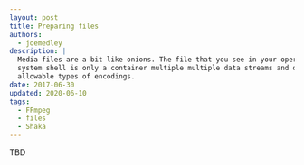 ```yaml
---
layout: post
title: Preparing files
authors:
  - joemedley
description: |
  Media files are a bit like onions. The file that you see in your operating
  system shell is only a container multiple multiple data streams and different
  allowable types of encodings.
date: 2017-06-30
updated: 2020-06-10
tags:
  - FFmpeg
  - files
  - Shaka
---
```


TBD

